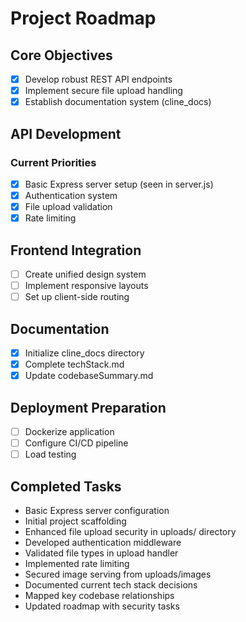 # Project Roadmap

## Core Objectives
- [x] Develop robust REST API endpoints
- [x] Implement secure file upload handling
- [x] Establish documentation system (cline_docs)

## API Development
### Current Priorities
- [x] Basic Express server setup (seen in server.js)
- [x] Authentication system
- [x] File upload validation
- [x] Rate limiting

## Frontend Integration
- [ ] Create unified design system
- [ ] Implement responsive layouts
- [ ] Set up client-side routing

## Documentation
- [x] Initialize cline_docs directory
- [x] Complete techStack.md
- [x] Update codebaseSummary.md

## Deployment Preparation
- [ ] Dockerize application
- [ ] Configure CI/CD pipeline
- [ ] Load testing

## Completed Tasks
- Basic Express server configuration
- Initial project scaffolding
- Enhanced file upload security in uploads/ directory
- Developed authentication middleware
- Validated file types in upload handler
- Implemented rate limiting
- Secured image serving from uploads/images
- Documented current tech stack decisions
- Mapped key codebase relationships
- Updated roadmap with security tasks